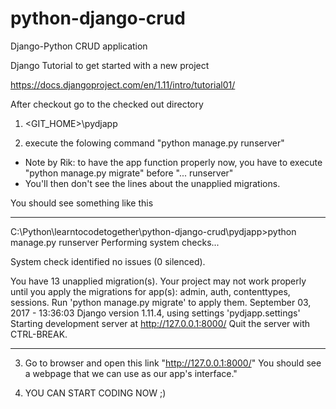 # python-django-crud
Django-Python CRUD application

Django Tutorial to get started with a new project

https://docs.djangoproject.com/en/1.11/intro/tutorial01/

After checkout go to the checked out directory

1. <GIT_HOME>\pydjapp

2. execute the folowing command "python manage.py runserver"

  * Note by Rik: to have the app function properly now, you have to execute "python manage.py migrate" before "... runserver"
  * You'll then don't see the lines about the unapplied migrations.

You should see something like this
***********************************************************************************************************************************************
C:\Python\learntocodetogether\python-django-crud\pydjapp>python manage.py runserver
Performing system checks...

System check identified no issues (0 silenced).

You have 13 unapplied migration(s). Your project may not work properly until you apply the migrations for app(s): admin, auth, contenttypes,
 sessions.
Run 'python manage.py migrate' to apply them.
September 03, 2017 - 13:36:03
Django version 1.11.4, using settings 'pydjapp.settings'
Starting development server at http://127.0.0.1:8000/
Quit the server with CTRL-BREAK.
***********************************************************************************************************************************************

3. Go to browser and open this link "http://127.0.0.1:8000/"
You should see a webpage that we can use as our app's interface."

4. YOU CAN START CODING NOW ;)
